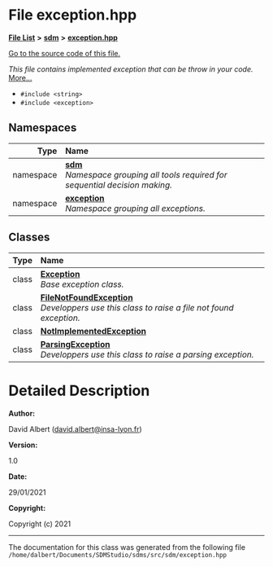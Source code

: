 
<NavBar active_item_id="2"/>

# File exception.hpp


[**File List**](files.md) **>** [**sdm**](dir_ae1b8d8c3d2627954ba53c22978558f0.md) **>** [**exception.hpp**](exception_8hpp.md)

[Go to the source code of this file.](exception_8hpp_source.md)

_This file contains implemented exception that can be throw in your code._ [More...](#detailed-description)

* `#include <string>`
* `#include <exception>`









## Namespaces

| Type | Name |
| ---: | :--- |
| namespace | [**sdm**](namespacesdm.md) <br>_Namespace grouping all tools required for sequential decision making._  |
| namespace | [**exception**](namespacesdm_1_1exception.md) <br>_Namespace grouping all exceptions._  |

## Classes

| Type | Name |
| ---: | :--- |
| class | [**Exception**](classsdm_1_1exception_1_1Exception.md) <br>_Base exception class._  |
| class | [**FileNotFoundException**](classsdm_1_1exception_1_1FileNotFoundException.md) <br>_Developpers use this class to raise a file not found exception._  |
| class | [**NotImplementedException**](classsdm_1_1exception_1_1NotImplementedException.md) <br> |
| class | [**ParsingException**](classsdm_1_1exception_1_1ParsingException.md) <br>_Developpers use this class to raise a parsing exception._  |













# Detailed Description




**Author:**

David Albert ([david.albert@insa-lyon.fr](mailto:david.albert@insa-lyon.fr)) 




**Version:**

1.0 




**Date:**

29/01/2021




**Copyright:**

Copyright (c) 2021 




    

------------------------------
The documentation for this class was generated from the following file `/home/dalbert/Documents/SDMStudio/sdms/src/sdm/exception.hpp`